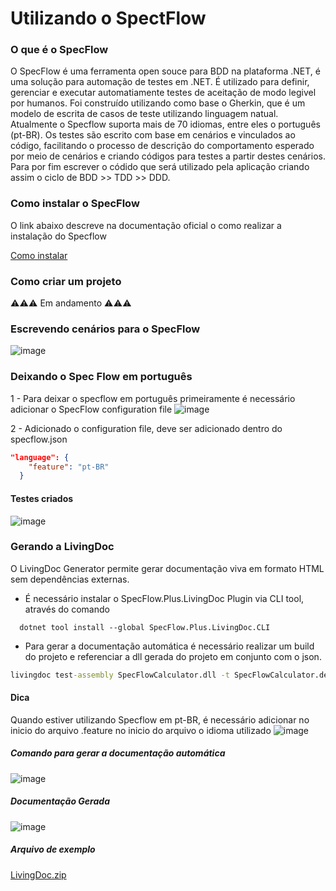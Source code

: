 # Utilizando o SpectFlow

### O que é o SpecFlow

   O SpecFlow é uma ferramenta open souce para BDD na plataforma .NET, é uma solução para automação de testes em .NET. É utilizado para definir, gerenciar e executar automatiamente testes de aceitação de modo legivel por humanos. Foi construído utilizando como base o Gherkin, que é um modelo de escrita de casos de teste utilizando linguagem natual. Atualmente o Specflow suporta mais de 70 idiomas, entre eles o português (pt-BR). Os testes são escrito com base em cenários e vinculados ao código, facilitando o processo de descrição do comportamento esperado por meio de cenários e criando códigos para testes a partir destes cenários. Para por fim escrever o códido que será utilizado pela aplicação criando assim o ciclo de BDD >> TDD >> DDD.


### Como instalar o SpecFlow 
O link abaixo descreve na documentação oficial o como realizar a instalação do Specflow

[Como instalar](https://docs.specflow.org/projects/getting-started/en/latest/GettingStarted/Step1.html)

### Como criar um projeto

⚠️⚠️⚠️ Em andamento ⚠️⚠️⚠️


### Escrevendo cenários para o SpecFlow 

![image](https://user-images.githubusercontent.com/7662248/194069672-56a73215-4e94-40b5-beb0-860bab510878.png)



### Deixando o Spec Flow em português

1 - Para deixar o specflow em português primeiramente é necessário adicionar o SpecFlow configuration file
![image](https://user-images.githubusercontent.com/7662248/193665410-b48ba7b8-ea09-49de-958c-304b68e785a9.png)

2 - Adicionado o configuration file, deve ser adicionado dentro do specflow.json

```SpecFlow.json
"language": {
    "feature": "pt-BR"
  }
```

#### Testes criados

![image](https://user-images.githubusercontent.com/7662248/193663903-aff7ec69-0634-4a9a-ae7f-7adddc2bcb47.png)

### Gerando a LivingDoc
O LivingDoc Generator permite gerar documentação viva em formato HTML sem dependências externas.

 - É necessário instalar o  SpecFlow.Plus.LivingDoc Plugin via CLI tool, através do comando
```
  dotnet tool install --global SpecFlow.Plus.LivingDoc.CLI
```
 - Para gerar a documentação automática é necessário realizar um build do projeto e referenciar a dll gerada do projeto em conjunto com o json.
```cmd
livingdoc test-assembly SpecFlowCalculator.dll -t SpecFlowCalculator.deps.json
```
#### Dica 
Quando estiver utilizando Specflow em pt-BR, é necessário adicionar no inicio do arquivo .feature no inicio do arquivo o idioma utilizado
![image](https://user-images.githubusercontent.com/7662248/194056342-e0bffb9d-b946-46d5-8bf7-a3b95a11813e.png)


##### Comando para gerar a documentação automática

![image](https://user-images.githubusercontent.com/7662248/193664496-15c9710d-b7d9-40a6-babd-05f6eedee3f5.png)

##### Documentação Gerada
![image](https://user-images.githubusercontent.com/7662248/194055839-3a213f75-1126-4754-a231-25e6243116e7.png)

##### Arquivo de exemplo
[LivingDoc.zip](https://github.com/NathanaelDelfino/SpectFlowTestesSample/files/9715547/LivingDoc.zip)




